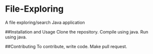 # File-Exploring
A file exploring/search Java application

##Installation and Usage
Clone the repository. Compile using java. Run using java.

##Contributing
To contribute, write code. Make pull request.
